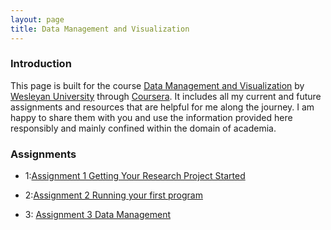 ```yaml
---
layout: page
title: Data Management and Visualization
---
```


### Introduction

This page is built for the course [Data Management and Visualization](https://www.coursera.org/learn/data-visualization) by [Wesleyan University](http://www.wesleyan.edu/) through [Coursera](https://www.coursera.org/). It includes all my current and future assignments and resources that are helpful for me along the journey. I am happy to share them with you and use the information provided here responsibly and mainly confined within the domain of academia.  


### Assignments

* 1:[Assignment 1 Getting Your Research Project Started](http://jizongl.github.io/data%20science/2015/09/19/Data-Management-Assignment1/)

* 2:[Assignment 2 Running your first program](http://jizongl.github.io/data%20science/2015/09/27/pythonhomework/)

* 3: [Assignment 3 Data Management](http://jizongl.github.io/data%20science/2015/10/04/Data-Management-Assignment3/)